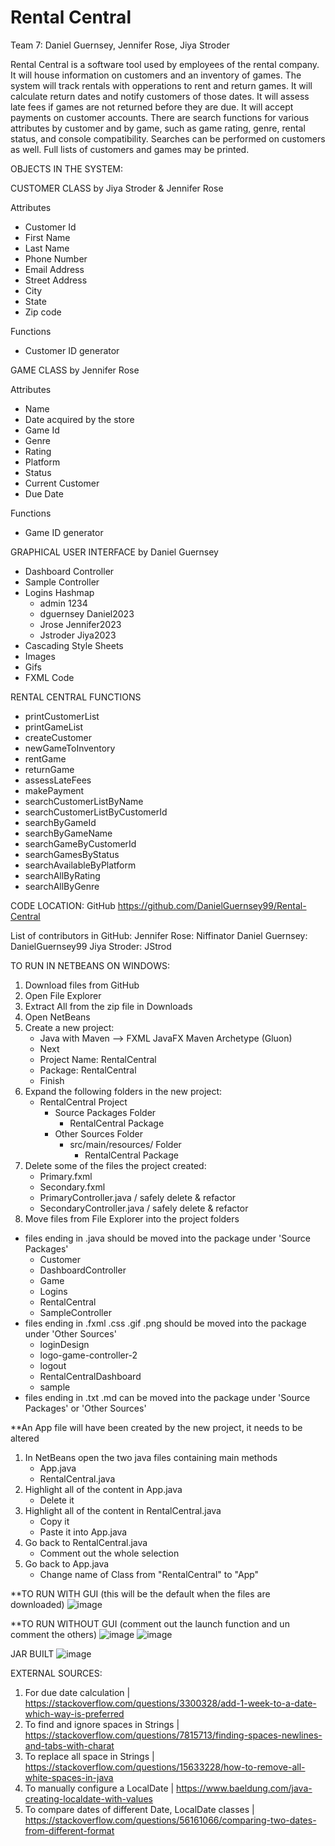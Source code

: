 # Rental Central
Team 7: Daniel Guernsey, Jennifer Rose, Jiya Stroder

Rental Central is a software tool used by employees of the rental company. It will house information on customers and an inventory of games. The system will track rentals with opperations to rent and return games. It will calculate return dates and notify customers of those dates. It will assess late fees if games are not returned before they are due. It will accept payments on customer accounts. There are search functions for various attributes by customer and by game, such as game rating, genre, rental status, and console compatibility. Searches can be performed on customers as well. Full lists of customers and games may be printed.

OBJECTS IN THE SYSTEM:

CUSTOMER CLASS by Jiya Stroder & Jennifer Rose

  Attributes
  - Customer Id
  - First Name
  - Last Name
  - Phone Number
  - Email Address
  - Street Address
  - City
  - State
  - Zip code
  
  Functions
  - Customer ID generator


GAME CLASS by Jennifer Rose

  Attributes
  - Name
  - Date acquired by the store
  - Game Id
  - Genre
  - Rating
  - Platform
  - Status
  - Current Customer
  - Due Date
  
  Functions
  - Game ID generator


GRAPHICAL USER INTERFACE by Daniel Guernsey

  - Dashboard Controller
  - Sample Controller
  - Logins Hashmap
      - admin     1234
      - dguernsey Daniel2023
      - Jrose     Jennifer2023
      - Jstroder  Jiya2023
  - Cascading Style Sheets
  - Images
  - Gifs
  - FXML Code


RENTAL CENTRAL FUNCTIONS
  - printCustomerList
  - printGameList
  - createCustomer
  - newGameToInventory
  - rentGame
  - returnGame
  - assessLateFees
  - makePayment
  - searchCustomerListByName
  - searchCustomerListByCustomerId
  - searchByGameId
  - searchByGameName
  - searchGameByCustomerId
  - searchGamesByStatus
  - searchAvailableByPlatform
  - searchAllByRating
  - searchAllByGenre


CODE LOCATION:
GitHub
https://github.com/DanielGuernsey99/Rental-Central
        
List of contributors in GitHub:
    Jennifer Rose:  Niffinator
    Daniel Guernsey: DanielGuernsey99
    Jiya Stroder: JStrod


TO RUN IN NETBEANS ON WINDOWS:
1. Download files from GitHub
2. Open File Explorer
3. Extract All from the zip file in Downloads
4. Open NetBeans
5. Create a new project:
   - Java with Maven --> FXML JavaFX Maven Archetype (Gluon)
   - Next
   - Project Name: RentalCentral
   - Package: RentalCentral
   - Finish
7. Expand the following folders in the new project:
   - RentalCentral Project
     - Source Packages Folder
       - RentalCentral Package
     - Other Sources Folder
       - src/main/resources/ Folder
         - RentalCentral Package
8. Delete some of the files the project created:
   - Primary.fxml
   - Secondary.fxml
   - PrimaryController.java / safely delete & refactor
   - SecondaryController.java / safely delete & refactor
10. Move files from File Explorer into the project folders
   - files ending in  .java should be moved into the package under 'Source Packages'
       - Customer
       - DashboardController
       - Game
       - Logins
       - RentalCentral
       - SampleController     
   - files ending in  .fxml  .css  .gif  .png  should be moved into the package under 'Other Sources'
       - loginDesign
       - logo-game-controller-2
       - logout
       - RentalCentralDashboard
       - sample
   - files ending in  .txt  .md  can be moved into the package under 'Source Packages' or 'Other Sources'


**An App file will have been created by the new project, it needs to be altered
1. In NetBeans open the two java files containing main methods
   - App.java       
   - RentalCentral.java
2. Highlight all of the content in App.java
   - Delete it
3. Highlight all of the content in RentalCentral.java
   - Copy it
   - Paste it into App.java
4. Go back to RentalCentral.java
   - Comment out the whole selection   
5. Go back to App.java
   - Change name of Class from "RentalCentral" to "App"


**TO RUN WITH GUI (this will be the default when the files are downloaded)
![image](https://github.com/DanielGuernsey99/Rental-Central/assets/146021903/2c6dcb0b-9b14-45db-aa64-8165147a9c81)


**TO RUN WITHOUT GUI (comment out the launch function and un comment the others)
![image](https://github.com/DanielGuernsey99/Rental-Central/assets/146021903/383f764a-1fd2-4779-ab33-4b6f6c62e3bb)
![image](https://github.com/DanielGuernsey99/Rental-Central/assets/146021903/3fdd80f1-c8e4-4977-9fcb-cf1b232c1969)


JAR BUILT
![image](https://github.com/DanielGuernsey99/Rental-Central/assets/146021903/07e5649c-baa4-473b-a775-1870fa80a972)



EXTERNAL SOURCES:
1. For due date calculation | https://stackoverflow.com/questions/3300328/add-1-week-to-a-date-which-way-is-preferred
2. To find and ignore spaces in Strings | https://stackoverflow.com/questions/7815713/finding-spaces-newlines-and-tabs-with-charat
3. To replace all space in Strings | https://stackoverflow.com/questions/15633228/how-to-remove-all-white-spaces-in-java
4. To manually configure a LocalDate | https://www.baeldung.com/java-creating-localdate-with-values
5. To compare dates of different Date, LocalDate classes | https://stackoverflow.com/questions/56161066/comparing-two-dates-from-different-format
